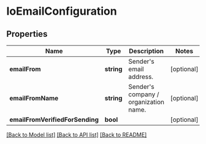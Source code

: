 # IoEmailConfiguration

## Properties
Name | Type | Description | Notes
------------ | ------------- | ------------- | -------------
**emailFrom** | **string** | Sender&#x27;s email address. | [optional] 
**emailFromName** | **string** | Sender&#x27;s company / organization name. | [optional] 
**emailFromVerifiedForSending** | **bool** |  | [optional] 

[[Back to Model list]](../../README.md#documentation-for-models) [[Back to API list]](../../README.md#documentation-for-api-endpoints) [[Back to README]](../../README.md)

